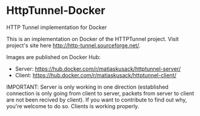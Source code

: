 # HttpTunnel-Docker
HTTP Tunnel implementation for Docker

This is an implementation on Docker of the HTTPTunnel project. Visit project's site here http://http-tunnel.sourceforge.net/.

Images are published on Docker Hub:

- Server: https://hub.docker.com/r/matiaskusack/httptunnel-server/
- Client: https://hub.docker.com/r/matiaskusack/httptunnel-client/

IMPORTANT: Server is only working in one direction (established connection is only going from client to server, packets from server to client are not been recived by client). If you want to contribute to find out why, you're welcome to do so. Clients is working properly.
